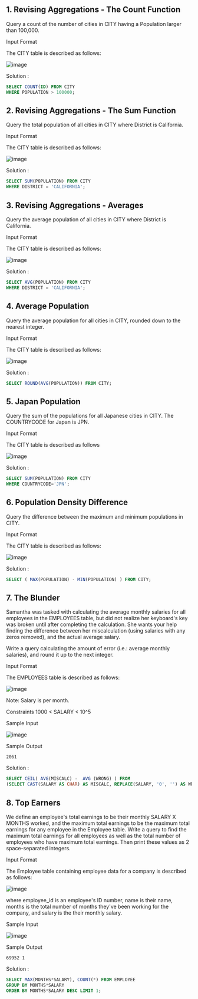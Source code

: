 ## 1. Revising Aggregations - The Count Function

Query a count of the number of cities in CITY having a Population larger than 100,000.

Input Format

The CITY table is described as follows:

![image](https://user-images.githubusercontent.com/66794160/224531223-f39e27dd-5ad3-4d13-a0a8-9e3158833fe1.png)

Solution :

```sql
SELECT COUNT(ID) FROM CITY
WHERE POPULATION > 100000;
```

## 2. Revising Aggregations - The Sum Function

Query the total population of all cities in CITY where District is California.

Input Format

The CITY table is described as follows: 

![image](https://user-images.githubusercontent.com/66794160/224604792-579a2301-df4b-4445-88ea-6d6622c0e5af.png)

Solution :

```sql
SELECT SUM(POPULATION) FROM CITY
WHERE DISTRICT = 'CALIFORNIA';
```
## 3. Revising Aggregations - Averages

Query the average population of all cities in CITY where District is California.

Input Format

The CITY table is described as follows: 

![image](https://user-images.githubusercontent.com/66794160/224604792-579a2301-df4b-4445-88ea-6d6622c0e5af.png)

Solution :

```sql
SELECT AVG(POPULATION) FROM CITY
WHERE DISTRICT = 'CALIFORNIA';
```

## 4. Average Population

Query the average population for all cities in CITY, rounded down to the nearest integer.

Input Format

The CITY table is described as follows:

![image](https://user-images.githubusercontent.com/66794160/224604792-579a2301-df4b-4445-88ea-6d6622c0e5af.png)

Solution :

```sql
SELECT ROUND(AVG(POPULATION)) FROM CITY;
```

## 5. Japan Population

Query the sum of the populations for all Japanese cities in CITY. The COUNTRYCODE for Japan is JPN.

Input Format

The CITY table is described as follows

![image](https://user-images.githubusercontent.com/66794160/224604792-579a2301-df4b-4445-88ea-6d6622c0e5af.png)

Solution :

```sql
SELECT SUM(POPULATION) FROM CITY
WHERE COUNTRYCODE='JPN';
```

## 6. Population Density Difference

Query the difference between the maximum and minimum populations in CITY.

Input Format

The CITY table is described as follows: 

![image](https://user-images.githubusercontent.com/66794160/224604792-579a2301-df4b-4445-88ea-6d6622c0e5af.png)

Solution :

```sql
SELECT ( MAX(POPULATION) - MIN(POPULATION) ) FROM CITY;
```

## 7. The Blunder

Samantha was tasked with calculating the average monthly salaries for all employees in the EMPLOYEES table, but did not realize her keyboard's  key was broken until after completing the calculation. She wants your help finding the difference between her miscalculation (using salaries with any zeros removed), and the actual average salary.

Write a query calculating the amount of error (i.e.:  average monthly salaries), and round it up to the next integer.

Input Format

The EMPLOYEES table is described as follows:

![image](https://user-images.githubusercontent.com/66794160/224605979-00f0b429-ea8a-4147-b72c-e3605d57c519.png)

Note: Salary is per month.

Constraints
1000 < SALARY < 10^5

Sample Input

![image](https://user-images.githubusercontent.com/66794160/224606018-9ea0d4d9-c2ed-4e0c-a528-62bea9bb1f92.png)

Sample Output

```
2061
```

Solution :

```sql
SELECT CEIL( AVG(MISCALC) -  AVG (WRONG) ) FROM 
(SELECT CAST(SALARY AS CHAR) AS MISCALC, REPLACE(SALARY, '0', '') AS WRONG FROM EMPLOYEES) AS DIFF ; 
```

## 8. Top Earners

We define an employee's total earnings to be their monthly SALARY X MONTHS worked, and the maximum total earnings to be the maximum total earnings for any employee in the Employee table. Write a query to find the maximum total earnings for all employees as well as the total number of employees who have maximum total earnings. Then print these values as 2 space-separated integers.

Input Format

The Employee table containing employee data for a company is described as follows:

![image](https://user-images.githubusercontent.com/66794160/225412542-cad1715d-fe7c-4309-9be0-8a63d8544c98.png)

where employee_id is an employee's ID number, name is their name, months is the total number of months they've been working for the company, and salary is the their monthly salary.

Sample Input

![image](https://user-images.githubusercontent.com/66794160/225412577-2597fa4d-552b-4209-a28d-0ba18132f497.png)

Sample Output

```
69952 1
```

Solution :

```sql
SELECT MAX(MONTHS*SALARY), COUNT(*) FROM EMPLOYEE
GROUP BY MONTHS*SALARY 
ORDER BY MONTHS*SALARY DESC LIMIT 1;
```
